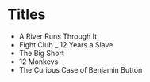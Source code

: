 # Titles
- A River Runs Through It
- Fight Club
_ 12 Years a Slave
- The Big Short
- 12 Monkeys
- The Curious Case of Benjamin Button
